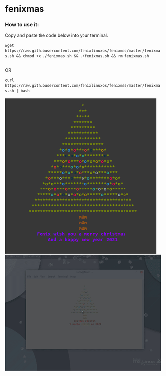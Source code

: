 # fenixmas

<h3>How to use it:</h3>   
<p>Copy and paste the code below into your terminal.</p>
<code>wget https://raw.githubusercontent.com/fenixlinuxos/fenixmas/master/fenixmas.sh && chmod +x ./fenixmas.sh && ./fenixmas.sh && rm fenixmas.sh</code><br><br>
<p>OR</p>
<code>curl https://raw.githubusercontent.com/fenixlinuxos/fenixmas/master/fenixmas.sh | bash </code>
<br><br>


<img src="terminalxmas.png" alt="Fenix merry christmas terminal screenshot">
<img src="fenix-xmas.gif" alt="Fenix merry christmas terminal gif">



